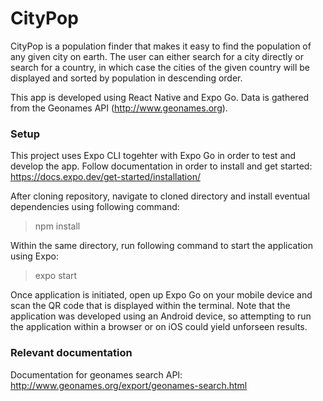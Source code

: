 # CityPop

CityPop is a population finder that makes it easy to find the population of any given city on earth. The user can either search for a city directly or search for a country, in which case the cities of the given country will be displayed and sorted by population in descending order.

This app is developed using React Native and Expo Go. Data is gathered from the Geonames API (http://www.geonames.org).

### Setup

This project uses Expo CLI togehter with Expo Go in order to test and develop the app. Follow documentation in order to install and get started: https://docs.expo.dev/get-started/installation/

After cloning repository, navigate to cloned directory and install eventual dependencies using following command:

> npm install

Within the same directory, run following command to start the application using Expo:

> expo start

Once application is initiated, open up Expo Go on your mobile device and scan the QR code that is displayed within the terminal. Note that the application was developed using an Android device, so attempting to run the application within a browser or on iOS could yield unforseen results.

### Relevant documentation

Documentation for geonames search API: http://www.geonames.org/export/geonames-search.html
